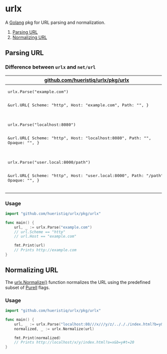 # urlx

A [Golang](http://golang.org/) pkg for URL parsing and normalization.

1. [Parsing URL](#parsing-url)
2. [Normalizing URL](#normalizing-url)

## Parsing URL

### Difference between `urlx` and `net/url`

<table>
<thead>
<tr>
<th><a href="https://godoc.org/github.com/hueristiq/urlx/pkg/urlx#Parse">github.com/hueristiq/urlx/pkg/urlx</a></th>
<th><a href="https://golang.org/pkg/net/url/#Parse">net/url</a></th>
</tr>
</thead>
<tr>
<td>
<pre>
urlx.Parse("example.com")

&url.URL{
   Scheme:  "http",
   Host:    "example.com",
   Path:    "",
}
</pre>
</td>
<td>
<pre>
url.Parse("example.com")

&url.URL{
   Scheme:  "",
   Host:    "",
   Path:    "example.com",
}
</pre>
</td>
</tr>
<tr>
<td>
<pre>
urlx.Parse("localhost:8080")

&url.URL{
   Scheme:  "http",
   Host:    "localhost:8080",
   Path:    "",
   Opaque:  "",
}
</pre>
</td>
<td>
<pre>
url.Parse("localhost:8080")

&url.URL{
   Scheme:  "localhost",
   Host:    "",
   Path:    "",
   Opaque:  "8080",
}
</pre>
</td>
</tr>
<tr>
<td>
<pre>
urlx.Parse("user.local:8000/path")

&url.URL{
   Scheme:  "http",
   Host:    "user.local:8000",
   Path:    "/path",
   Opaque:  "",
}
</pre>
</td>
<td>
<pre>
url.Parse("user.local:8000/path")

&url.URL{
   Scheme:  "user.local",
   Host:    "",
   Path:    "",
   Opaque:  "8000/path",
}
</pre>
</td>
</tr>
</table>

### Usage

```go
import "github.com/hueristiq/urlx/pkg/urlx"

func main() {
    url, _ := urlx.Parse("example.com")
    // url.Scheme == "http"
    // url.Host == "example.com"

    fmt.Print(url)
    // Prints http://example.com
}
```

## Normalizing URL

The [urlx.Normalize()](https://godoc.org/github.com/hueristiq/urlx/pkg/urlx#Normalize) function normalizes the URL using the predefined subset of [Purell](https://github.com/PuerkitoBio/purell) flags.

### Usage

```go
import "github.com/hueristiq/urlx/pkg/urlx"

func main() {
    url, _ := urlx.Parse("localhost:80///x///y/z/../././index.html?b=y&a=x#t=20")
    normalized, _ := urlx.Normalize(url)

    fmt.Print(normalized)
    // Prints http://localhost/x/y/index.html?a=x&b=y#t=20
}
```